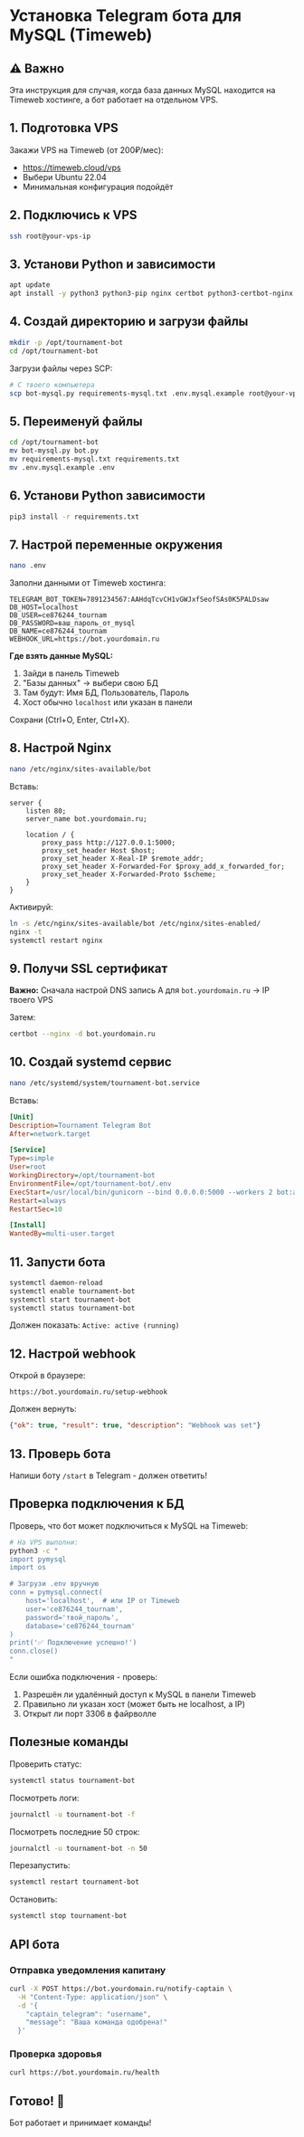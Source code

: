 # Установка Telegram бота для MySQL (Timeweb)

## ⚠️ Важно
Эта инструкция для случая, когда база данных MySQL находится на Timeweb хостинге, а бот работает на отдельном VPS.

## 1. Подготовка VPS

Закажи VPS на Timeweb (от 200₽/мес):
- https://timeweb.cloud/vps
- Выбери Ubuntu 22.04
- Минимальная конфигурация подойдёт

## 2. Подключись к VPS

```bash
ssh root@your-vps-ip
```

## 3. Установи Python и зависимости

```bash
apt update
apt install -y python3 python3-pip nginx certbot python3-certbot-nginx
```

## 4. Создай директорию и загрузи файлы

```bash
mkdir -p /opt/tournament-bot
cd /opt/tournament-bot
```

Загрузи файлы через SCP:
```bash
# С твоего компьютера
scp bot-mysql.py requirements-mysql.txt .env.mysql.example root@your-vps-ip:/opt/tournament-bot/
```

## 5. Переименуй файлы

```bash
cd /opt/tournament-bot
mv bot-mysql.py bot.py
mv requirements-mysql.txt requirements.txt
mv .env.mysql.example .env
```

## 6. Установи Python зависимости

```bash
pip3 install -r requirements.txt
```

## 7. Настрой переменные окружения

```bash
nano .env
```

Заполни данными от Timeweb хостинга:
```env
TELEGRAM_BOT_TOKEN=7891234567:AAHdqTcvCH1vGWJxfSeofSAs0K5PALDsaw
DB_HOST=localhost
DB_USER=ce876244_tournam
DB_PASSWORD=ваш_пароль_от_mysql
DB_NAME=ce876244_tournam
WEBHOOK_URL=https://bot.yourdomain.ru
```

**Где взять данные MySQL:**
1. Зайди в панель Timeweb
2. "Базы данных" → выбери свою БД
3. Там будут: Имя БД, Пользователь, Пароль
4. Хост обычно `localhost` или указан в панели

Сохрани (Ctrl+O, Enter, Ctrl+X).

## 8. Настрой Nginx

```bash
nano /etc/nginx/sites-available/bot
```

Вставь:

```nginx
server {
    listen 80;
    server_name bot.yourdomain.ru;

    location / {
        proxy_pass http://127.0.0.1:5000;
        proxy_set_header Host $host;
        proxy_set_header X-Real-IP $remote_addr;
        proxy_set_header X-Forwarded-For $proxy_add_x_forwarded_for;
        proxy_set_header X-Forwarded-Proto $scheme;
    }
}
```

Активируй:

```bash
ln -s /etc/nginx/sites-available/bot /etc/nginx/sites-enabled/
nginx -t
systemctl restart nginx
```

## 9. Получи SSL сертификат

**Важно:** Сначала настрой DNS запись A для `bot.yourdomain.ru` → IP твоего VPS

Затем:
```bash
certbot --nginx -d bot.yourdomain.ru
```

## 10. Создай systemd сервис

```bash
nano /etc/systemd/system/tournament-bot.service
```

Вставь:

```ini
[Unit]
Description=Tournament Telegram Bot
After=network.target

[Service]
Type=simple
User=root
WorkingDirectory=/opt/tournament-bot
EnvironmentFile=/opt/tournament-bot/.env
ExecStart=/usr/local/bin/gunicorn --bind 0.0.0.0:5000 --workers 2 bot:app
Restart=always
RestartSec=10

[Install]
WantedBy=multi-user.target
```

## 11. Запусти бота

```bash
systemctl daemon-reload
systemctl enable tournament-bot
systemctl start tournament-bot
systemctl status tournament-bot
```

Должен показать: `Active: active (running)`

## 12. Настрой webhook

Открой в браузере:
```
https://bot.yourdomain.ru/setup-webhook
```

Должен вернуть: 
```json
{"ok": true, "result": true, "description": "Webhook was set"}
```

## 13. Проверь бота

Напиши боту `/start` в Telegram - должен ответить!

## Проверка подключения к БД

Проверь, что бот может подключиться к MySQL на Timeweb:

```bash
# На VPS выполни:
python3 -c "
import pymysql
import os

# Загрузи .env вручную
conn = pymysql.connect(
    host='localhost',  # или IP от Timeweb
    user='ce876244_tournam',
    password='твой_пароль',
    database='ce876244_tournam'
)
print('✅ Подключение успешно!')
conn.close()
"
```

Если ошибка подключения - проверь:
1. Разрешён ли удалённый доступ к MySQL в панели Timeweb
2. Правильно ли указан хост (может быть не localhost, а IP)
3. Открыт ли порт 3306 в файрволле

## Полезные команды

Проверить статус:
```bash
systemctl status tournament-bot
```

Посмотреть логи:
```bash
journalctl -u tournament-bot -f
```

Посмотреть последние 50 строк:
```bash
journalctl -u tournament-bot -n 50
```

Перезапустить:
```bash
systemctl restart tournament-bot
```

Остановить:
```bash
systemctl stop tournament-bot
```

## API бота

### Отправка уведомления капитану

```bash
curl -X POST https://bot.yourdomain.ru/notify-captain \
  -H "Content-Type: application/json" \
  -d '{
    "captain_telegram": "username",
    "message": "Ваша команда одобрена!"
  }'
```

### Проверка здоровья

```bash
curl https://bot.yourdomain.ru/health
```

## Готово! 🚀

Бот работает и принимает команды!
